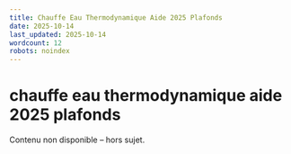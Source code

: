 ```yaml
---
title: Chauffe Eau Thermodynamique Aide 2025 Plafonds
date: 2025-10-14
last_updated: 2025-10-14
wordcount: 12
robots: noindex
---
```


# chauffe eau thermodynamique aide 2025 plafonds

Contenu non disponible – hors sujet.